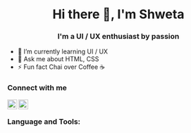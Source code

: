 <h1 align="center">
        Hi there 👋, I'm Shweta
</h1>

<h3 align="center">
        I'm a UI / UX enthusiast by passion 
</h3
</br>

- 🌱 I’m currently learning UI / UX
- 💬 Ask me about HTML, CSS
- ⚡ Fun fact Chai over Coffee ☕️

### Connect with me
<a href="https://www.linkedin.com/in/shweta-mamgain-09071998/">
    <img align="left" width="22px" src="https://camo.githubusercontent.com/b65faae8871ebbdb99790f2644ea7f3c89800b0c/68747470733a2f2f63646e2e6a7364656c6976722e6e65742f6e706d2f73696d706c652d69636f6e734076332f69636f6e732f6c696e6b6564696e2e737667"/>
</a>

<a href="https://www.instagram.com/shwetamamgainn/">
    <img align="left" width="22px" src="https://cdn.jsdelivr.net/npm/simple-icons@3.0.1/icons/instagram.svg"/>
</a>

<br />


### Language and Tools:
<!-- <img align="left" width="22px" src="https://github.com/viditkhemka63/viditkhemka63/blob/master/icons/tf.png"/>
<img align="left" width="22px" src="https://github.com/viditkhemka63/viditkhemka63/blob/master/icons/pytorch.png"/>
<img align="left" width="22px" src="https://github.com/viditkhemka63/viditkhemka63/blob/master/icons/vs_code.png"/> -->


